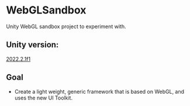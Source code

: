 # WebGLSandbox
Unity WebGL sandbox project to experiment with.

## Unity version:
[2022.2.1f1](./ProjectSettings/ProjectVersion.txt)

## Goal
- Create a light weight, generic framework that is based on WebGL, and uses the new UI Toolkit.